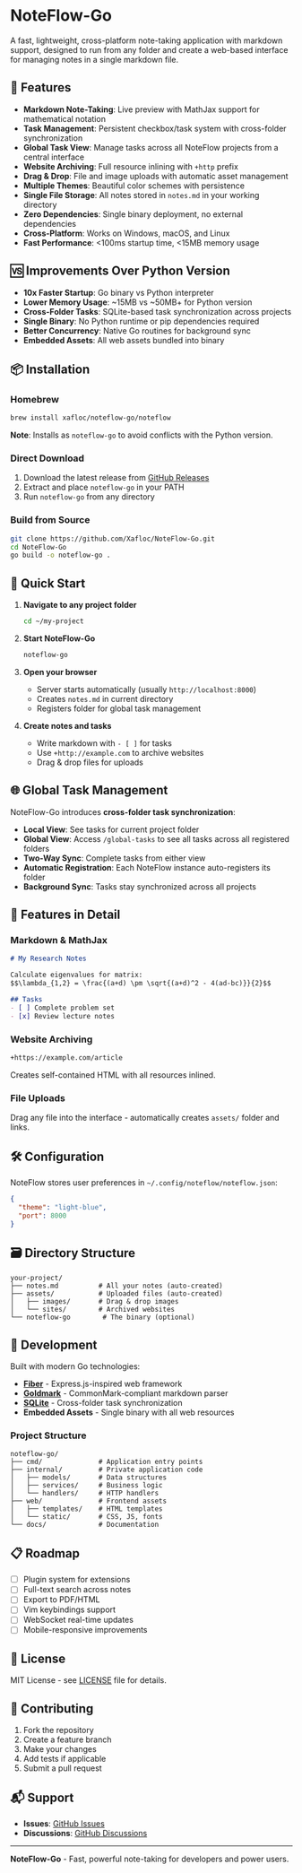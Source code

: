 # NoteFlow-Go

A fast, lightweight, cross-platform note-taking application with markdown support, designed to run from any folder and create a web-based interface for managing notes in a single markdown file.

## 🚀 Features

- **Markdown Note-Taking**: Live preview with MathJax support for mathematical notation
- **Task Management**: Persistent checkbox/task system with cross-folder synchronization
- **Global Task View**: Manage tasks across all NoteFlow projects from a central interface
- **Website Archiving**: Full resource inlining with `+http` prefix
- **Drag & Drop**: File and image uploads with automatic asset management
- **Multiple Themes**: Beautiful color schemes with persistence
- **Single File Storage**: All notes stored in `notes.md` in your working directory
- **Zero Dependencies**: Single binary deployment, no external dependencies
- **Cross-Platform**: Works on Windows, macOS, and Linux
- **Fast Performance**: <100ms startup time, <15MB memory usage

## 🆚 Improvements Over Python Version

- **10x Faster Startup**: Go binary vs Python interpreter
- **Lower Memory Usage**: ~15MB vs ~50MB+ for Python version  
- **Cross-Folder Tasks**: SQLite-based task synchronization across projects
- **Single Binary**: No Python runtime or pip dependencies required
- **Better Concurrency**: Native Go routines for background sync
- **Embedded Assets**: All web assets bundled into binary

## 📦 Installation

### Homebrew
```bash
brew install xafloc/noteflow-go/noteflow
```

**Note**: Installs as `noteflow-go` to avoid conflicts with the Python version.

### Direct Download
1. Download the latest release from [GitHub Releases](https://github.com/Xafloc/NoteFlow-Go/releases)
2. Extract and place `noteflow-go` in your PATH
3. Run `noteflow-go` from any directory

### Build from Source
```bash
git clone https://github.com/Xafloc/NoteFlow-Go.git
cd NoteFlow-Go
go build -o noteflow-go .
```

## 🎯 Quick Start

1. **Navigate to any project folder**
   ```bash
   cd ~/my-project
   ```

2. **Start NoteFlow-Go**
   ```bash
   noteflow-go
   ```

3. **Open your browser**
   - Server starts automatically (usually `http://localhost:8000`)
   - Creates `notes.md` in current directory
   - Registers folder for global task management

4. **Create notes and tasks**
   - Write markdown with `- [ ]` for tasks
   - Use `+http://example.com` to archive websites
   - Drag & drop files for uploads

## 🌐 Global Task Management

NoteFlow-Go introduces **cross-folder task synchronization**:

- **Local View**: See tasks for current project folder
- **Global View**: Access `/global-tasks` to see all tasks across all registered folders
- **Two-Way Sync**: Complete tasks from either view
- **Automatic Registration**: Each NoteFlow instance auto-registers its folder
- **Background Sync**: Tasks stay synchronized across all projects

## 🎨 Features in Detail

### Markdown & MathJax
```markdown
# My Research Notes

Calculate eigenvalues for matrix:
$$\lambda_{1,2} = \frac{(a+d) \pm \sqrt{(a+d)^2 - 4(ad-bc)}}{2}$$

## Tasks
- [ ] Complete problem set
- [x] Review lecture notes
```

### Website Archiving
```markdown
+https://example.com/article
```
Creates self-contained HTML with all resources inlined.

### File Uploads
Drag any file into the interface - automatically creates `assets/` folder and links.

## 🛠️ Configuration

NoteFlow stores user preferences in `~/.config/noteflow/noteflow.json`:

```json
{
  "theme": "light-blue",
  "port": 8000
}
```

## 🗃️ Directory Structure

```
your-project/
├── notes.md          # All your notes (auto-created)
├── assets/           # Uploaded files (auto-created)
│   ├── images/       # Drag & drop images
│   └── sites/        # Archived websites
└── noteflow-go        # The binary (optional)
```

## 🔧 Development

Built with modern Go technologies:
- **[Fiber](https://gofiber.io/)** - Express.js-inspired web framework
- **[Goldmark](https://github.com/yuin/goldmark)** - CommonMark-compliant markdown parser  
- **[SQLite](https://sqlite.org/)** - Cross-folder task synchronization
- **Embedded Assets** - Single binary with all web resources

### Project Structure
```
noteflow-go/
├── cmd/              # Application entry points
├── internal/         # Private application code
│   ├── models/       # Data structures
│   ├── services/     # Business logic
│   └── handlers/     # HTTP handlers
├── web/              # Frontend assets
│   ├── templates/    # HTML templates
│   └── static/       # CSS, JS, fonts
└── docs/             # Documentation
```

## 📋 Roadmap

- [ ] Plugin system for extensions
- [ ] Full-text search across notes
- [ ] Export to PDF/HTML
- [ ] Vim keybindings support
- [ ] WebSocket real-time updates
- [ ] Mobile-responsive improvements

## 📄 License

MIT License - see [LICENSE](LICENSE) file for details.

## 🤝 Contributing

1. Fork the repository
2. Create a feature branch
3. Make your changes
4. Add tests if applicable
5. Submit a pull request

## 📬 Support

- **Issues**: [GitHub Issues](https://github.com/Xafloc/NoteFlow-Go/issues)
- **Discussions**: [GitHub Discussions](https://github.com/Xafloc/NoteFlow-Go/discussions)

---

**NoteFlow-Go** - Fast, powerful note-taking for developers and power users.